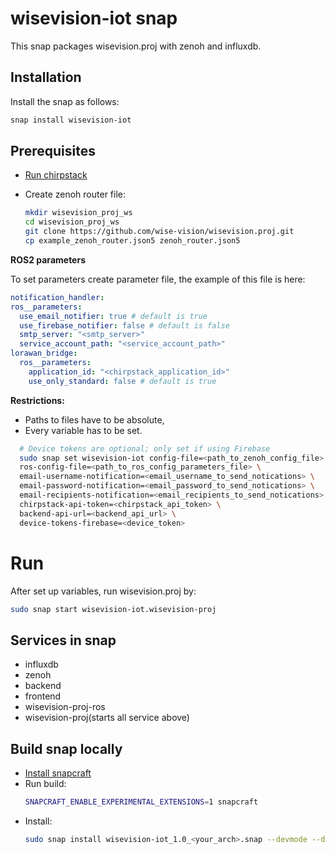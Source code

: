 
# wisevision-iot snap

This snap packages wisevision.proj with zenoh and influxdb.

## Installation

Install the snap as follows:

```bash
snap install wisevision-iot
```

## Prerequisites


- [Run chirpstack](https://www.chirpstack.io/docs/getting-started/docker.html)

- Create zenoh router file:
  ```bash
  mkdir wisevision_proj_ws
  cd wisevision_proj_ws
  git clone https://github.com/wise-vision/wisevision.proj.git
  cp example_zenoh_router.json5 zenoh_router.json5
  ```
**ROS2 parameters**

To set parameters create parameter file, the example of this file is here:
```yaml
notification_handler:
ros__parameters:
  use_email_notifier: true # default is true
  use_firebase_notifier: false # default is false
  smtp_server: "<smtp_server>"
  service_account_path: "<service_account_path>"
lorawan_bridge:
  ros__parameters:
    application_id: "<chirpstack_application_id>"
    use_only_standard: false # default is true
```
**Restrictions:**
- Paths to files have to be absolute,
- Every variable has to be set.

```bash
  # Device tokens are optional; only set if using Firebase
  sudo snap set wisevision-iot config-file=<path_to_zenoh_config_file> \ 
  ros-config-file=<path_to_ros_config_parameters_file> \
  email-username-notification=<email_username_to_send_notications> \
  email-password-notification=<email_password_to_send_notications> \
  email-recipients-notification=<email_recipients_to_send_notications> \
  chirpstack-api-token=<chirpstack_api_token> \
  backend-api-url=<backend_api_url> \
  device-tokens-firebase=<device_token>
```


# Run
After set up variables, run wisevision.proj by:
```bash
sudo snap start wisevision-iot.wisevision-proj
```

## Services in snap
- influxdb
- zenoh
- backend
- frontend
- wisevision-proj-ros
- wisevision-proj(starts all service above)

## Build snap locally

- [Install snapcraft](https://snapcraft.io/docs/snapcraft-setup)
- Run build:
  ```bash
  SNAPCRAFT_ENABLE_EXPERIMENTAL_EXTENSIONS=1 snapcraft
  ```
- Install:
  ```bash
  sudo snap install wisevision-iot_1.0_<your_arch>.snap --devmode --dangerous 
  ```

